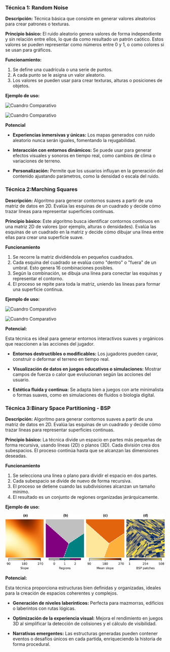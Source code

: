 ### Técnica 1: Random Noise

**Descripción:** Técnica básica que consiste en generar valores aleatorios para crear patrones o texturas.

**Principio básico:** El ruido aleatorio genera valores de forma independiente y sin relación entre ellos, lo que da como resultado un patrón caótico. Estos valores se pueden representar como números entre 0 y 1, o como colores si se usan para gráficos.

**Funcionamiento:**

1. Se define una cuadrícula o una serie de puntos.
2. A cada punto se le asigna un valor aleatorio.
3. Los valores se pueden usar para crear texturas, alturas o posiciones de objetos.

**Ejemplo de uso:**

![Cuandro Comparativo](../../../../assets/ejemplo19.png)

![Cuandro Comparativo](../../../../assets/ejemplo20.png)

**Potencial**

- **Experiencias inmersivas y únicas:** Los mapas generados con ruido aleatorio nunca serán iguales, fomentando la rejugabilidad.

- **Interacción con entornos dinámicos:** Se puede usar para generar efectos visuales y sonoros en tiempo real, como cambios de clima o variaciones de terreno.

- **Personalización:** Permite que los usuarios influyan en la generación del contenido ajustando parámetros, como la densidad o escala del ruido.

### Técnica 2:Marching Squares

**Descripción:** Algoritmo para generar contornos suaves a partir de una matriz de datos en 2D. Evalúa las esquinas de un cuadrado y decide cómo trazar líneas para representar superficies continuas.

**Principio básico:** Este algoritmo busca identificar contornos continuos en una matriz 2D de valores (por ejemplo, alturas o densidades). Evalúa las esquinas de un cuadrado en la matriz y decide cómo dibujar una línea entre ellas para crear una superficie suave.

**Funcionamiento**

1. Se recorre la matriz dividiéndola en pequeños cuadrados.
2. Cada esquina del cuadrado se evalúa como "dentro" o "fuera" de un umbral. Esto genera 16 combinaciones posibles.
3. Según la combinación, se dibuja una línea para conectar las esquinas y representar el contorno.
4. El proceso se repite para toda la matriz, uniendo las líneas para formar una superficie continua.

**Ejemplo de uso:**

![Cuandro Comparativo](../../../../assets/ejemplo21.png)

![Cuandro Comparativo](../../../../assets/ejemplo22.png)

**Potencial:**

Esta técnica es ideal para generar entornos interactivos suaves y orgánicos que reaccionen a las acciones del jugador.

- **Entornos destructibles o modificables:** Los jugadores pueden cavar, construir o deformar el terreno en tiempo real.
  
- **Visualización de datos en juegos educativos o simulaciones:** Mostrar campos de fuerza o calor que evolucionan según las acciones del usuario.
  
- **Estética fluida y continua:** Se adapta bien a juegos con arte minimalista o formas suaves, como en simulaciones de fluidos o biología digital.

### Técnica 3:Binary Space Partitioning - BSP

**Descripción:** Algoritmo para generar contornos suaves a partir de una matriz de datos en 2D. Evalúa las esquinas de un cuadrado y decide cómo trazar líneas para representar superficies continuas.

**Principio básico:** La técnica divide un espacio en partes más pequeñas de forma recursiva, usando líneas (2D) o planos (3D). Cada división crea dos subespacios. El proceso continúa hasta que se alcanzan las dimensiones deseadas.

**Funcionamiento**

1. Se selecciona una línea o plano para dividir el espacio en dos partes.
2. Cada subespacio se divide de nuevo de forma recursiva.
3. El proceso se detiene cuando las subdivisiones alcanzan un tamaño mínimo.
4. El resultado es un conjunto de regiones organizadas jerárquicamente.
   
**Ejemplo de uso:**

![Cuandro Comparativo](../../../../assets/ejemplo23.png)

**Potencial:**

Esta técnica proporciona estructuras bien definidas y organizadas, ideales para la creación de espacios coherentes y complejos.

- **Generación de niveles laberínticos:** Perfecta para mazmorras, edificios o laberintos con rutas lógicas.

- **Optimización de la experiencia visual:** Mejora el rendimiento en juegos 3D al simplificar la detección de colisiones y el cálculo de visibilidad.
  
- **Narrativas emergentes:** Las estructuras generadas pueden contener eventos o desafíos únicos en cada partida, enriqueciendo la historia de forma procedural.
